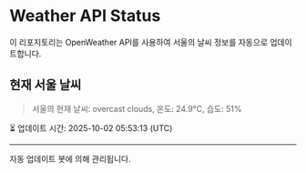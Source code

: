 
# Weather API Status

이 리포지토리는 OpenWeather API를 사용하여 서울의 날씨 정보를 자동으로 업데이트합니다.

## 현재 서울 날씨
> 서울의 현재 날씨: overcast clouds, 온도: 24.9°C, 습도: 51%

⏳ 업데이트 시간: 2025-10-02 05:53:13 (UTC)

---
자동 업데이트 봇에 의해 관리됩니다.
